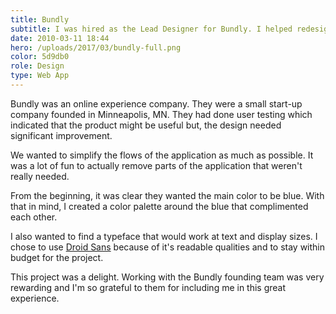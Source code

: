 ```yaml
---
title: Bundly
subtitle: I was hired as the Lead Designer for Bundly. I helped redesign the product, together with emails and other brand collateral.
date: 2010-03-11 18:44
hero: /uploads/2017/03/bundly-full.png
color: 5d9db0
role: Design
type: Web App
---
```

Bundly was an online experience company. They were a small start-up company founded in Minneapolis, MN. They had done user testing which indicated that the product might be useful but, the design needed significant improvement.

We wanted to simplify the flows of the application as much as possible. It was a lot of fun to actually remove parts of the application that weren't really needed.

From the beginning, it was clear they wanted the main color to be blue. With that in mind, I created a color palette around the blue that complimented each other.

I also wanted to find a typeface that would work at text and display sizes. I chose to use [Droid Sans](https://fonts.google.com/specimen/Droid+Sans) because of it's readable qualities and to stay within budget for the project.

This project was a delight. Working with the Bundly founding team was very rewarding and I'm so grateful to them for including me in this great experience.

